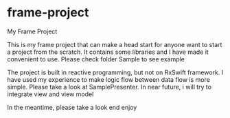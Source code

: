 # frame-project
My Frame Project

This is my frame project that can make a head start for anyone want to start a project from the scratch. It contains some libraries and I have made it convenient to use. Please check folder Sample to see example

The project is built in reactive programming, but not on RxSwift framework. I have used my experience to make logic flow between data flow is more simple. Please take a look at SamplePresenter. In near future, i will try to integrate view and view model

In the meantime, please take a look end enjoy
